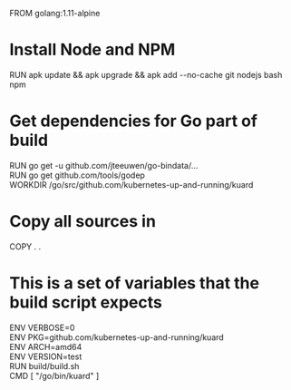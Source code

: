 FROM golang:1.11-alpine 
# Install Node and NPM  
RUN apk update && apk upgrade && apk add --no-cache git nodejs bash npm 
# Get dependencies for Go part of build
RUN go get -u github.com/jteeuwen/go-bindata/...    
RUN go get github.com/tools/godep   
WORKDIR /go/src/github.com/kubernetes-up-and-running/kuard  
# Copy all sources in
COPY . .
# This is a set of variables that the build script expects
ENV VERBOSE=0   
ENV PKG=github.com/kubernetes-up-and-running/kuard  
ENV ARCH=amd64  
ENV VERSION=test    
RUN build/build.sh  
CMD [ "/go/bin/kuard" ] 